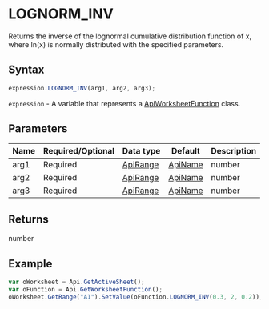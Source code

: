 # LOGNORM_INV

Returns the inverse of the lognormal cumulative distribution function of x, where ln(x) is normally distributed with the specified parameters.

## Syntax

```javascript
expression.LOGNORM_INV(arg1, arg2, arg3);
```

`expression` - A variable that represents a [ApiWorksheetFunction](../ApiWorksheetFunction.md) class.

## Parameters

| **Name** | **Required/Optional** | **Data type** | **Default** | **Description** |
| ------------- | ------------- | ------------- | ------------- | ------------- |
| arg1 | Required | [ApiRange](../../ApiRange/ApiRange.md) | [ApiName](../../ApiName/ApiName.md) | number |  | A probability associated with the lognormal distribution, a number between 0 and 1, inclusive. |
| arg2 | Required | [ApiRange](../../ApiRange/ApiRange.md) | [ApiName](../../ApiName/ApiName.md) | number |  | The mean of ln(x). |
| arg3 | Required | [ApiRange](../../ApiRange/ApiRange.md) | [ApiName](../../ApiName/ApiName.md) | number |  | The standard deviation of ln(x), a positive number. |

## Returns

number

## Example



```javascript
var oWorksheet = Api.GetActiveSheet();
var oFunction = Api.GetWorksheetFunction();
oWorksheet.GetRange("A1").SetValue(oFunction.LOGNORM_INV(0.3, 2, 0.2));
```
